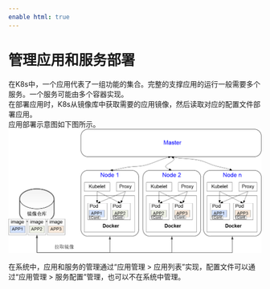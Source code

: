 ```yaml
---
enable html: true
---
```

# 管理应用和服务部署

在K8s中，一个应用代表了一组功能的集合。完整的支撑应用的运行一般需要多个服务。一个服务可能由多个容器实现。        
在部署应用时，K8s从镜像库中获取需要的应用镜像，然后读取对应的配置文件部署应用。     
应用部署示意图如下图所示。     
<img src="fig/应用部署.png" style="zoom:50%">

在系统中，应用和服务的管理通过“应用管理 > 应用列表”实现，配置文件可以通过“应用管理 > 服务配置”管理，也可以不在系统中管理。

